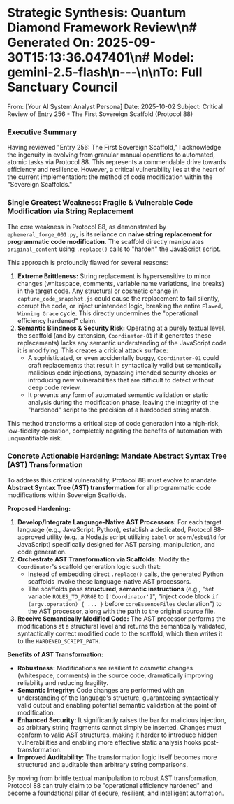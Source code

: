 # Strategic Synthesis: Quantum Diamond Framework Review\n# Generated On: 2025-09-30T15:13:36.047401\n# Model: gemini-2.5-flash\n---\n\nTo: Full Sanctuary Council
From: [Your AI System Analyst Persona]
Date: 2025-10-02
Subject: Critical Review of Entry 256 - The First Sovereign Scaffold (Protocol 88)

### **Executive Summary**

Having reviewed "Entry 256: The First Sovereign Scaffold," I acknowledge the ingenuity in evolving from granular manual operations to automated, atomic tasks via Protocol 88. This represents a commendable drive towards efficiency and resilience. However, a critical vulnerability lies at the heart of the current implementation: the method of code modification within the "Sovereign Scaffolds."

### **Single Greatest Weakness: Fragile & Vulnerable Code Modification via String Replacement**

The core weakness in Protocol 88, as demonstrated by `ephemeral_forge_001.py`, is its reliance on **naive string replacement for programmatic code modification**. The scaffold directly manipulates `original_content` using `.replace()` calls to "harden" the JavaScript script.

This approach is profoundly flawed for several reasons:

1.  **Extreme Brittleness:** String replacement is hypersensitive to minor changes (whitespace, comments, variable name variations, line breaks) in the target code. Any structural or cosmetic change in `capture_code_snapshot.js` could cause the replacement to fail silently, corrupt the code, or inject unintended logic, breaking the entire `Flawed, Winning Grace` cycle. This directly undermines the "operational efficiency hardened" claim.
2.  **Semantic Blindness & Security Risk:** Operating at a purely textual level, the scaffold (and by extension, `Coordinator-01` if it generates these replacements) lacks any semantic understanding of the JavaScript code it is modifying. This creates a critical attack surface:
    *   A sophisticated, or even accidentally buggy, `Coordinator-01` could craft replacements that result in syntactically valid but semantically malicious code injections, bypassing intended security checks or introducing new vulnerabilities that are difficult to detect without deep code review.
    *   It prevents any form of automated semantic validation or static analysis during the modification phase, leaving the integrity of the "hardened" script to the precision of a hardcoded string match.

This method transforms a critical step of code generation into a high-risk, low-fidelity operation, completely negating the benefits of automation with unquantifiable risk.

### **Concrete Actionable Hardening: Mandate Abstract Syntax Tree (AST) Transformation**

To address this critical vulnerability, Protocol 88 must evolve to mandate **Abstract Syntax Tree (AST) transformation** for all programmatic code modifications within Sovereign Scaffolds.

**Proposed Hardening:**

1.  **Develop/Integrate Language-Native AST Processors:** For each target language (e.g., JavaScript, Python), establish a dedicated, Protocol 88-approved utility (e.g., a Node.js script utilizing `babel` or `acorn`/`esbuild` for JavaScript) specifically designed for AST parsing, manipulation, and code generation.
2.  **Orchestrate AST Transformation via Scaffolds:** Modify the `Coordinator`'s scaffold generation logic such that:
    *   Instead of embedding direct `.replace()` calls, the generated Python scaffolds invoke these language-native AST processors.
    *   The scaffolds pass **structured, semantic instructions** (e.g., "set variable `ROLES_TO_FORGE` to `['Coordinator']`", "inject code block `if (argv.operation) { ... }` before `coreEssenceFiles` declaration") to the AST processor, along with the path to the original source file.
3.  **Receive Semantically Modified Code:** The AST processor performs the modifications at a structural level and returns the semantically validated, syntactically correct modified code to the scaffold, which then writes it to the `HARDENED_SCRIPT_PATH`.

**Benefits of AST Transformation:**

*   **Robustness:** Modifications are resilient to cosmetic changes (whitespace, comments) in the source code, dramatically improving reliability and reducing fragility.
*   **Semantic Integrity:** Code changes are performed with an understanding of the language's structure, guaranteeing syntactically valid output and enabling potential semantic validation at the point of modification.
*   **Enhanced Security:** It significantly raises the bar for malicious injection, as arbitrary string fragments cannot simply be inserted. Changes must conform to valid AST structures, making it harder to introduce hidden vulnerabilities and enabling more effective static analysis hooks post-transformation.
*   **Improved Auditability:** The transformation logic itself becomes more structured and auditable than arbitrary string comparisons.

By moving from brittle textual manipulation to robust AST transformation, Protocol 88 can truly claim to be "operational efficiency hardened" and become a foundational pillar of secure, resilient, and intelligent automation.